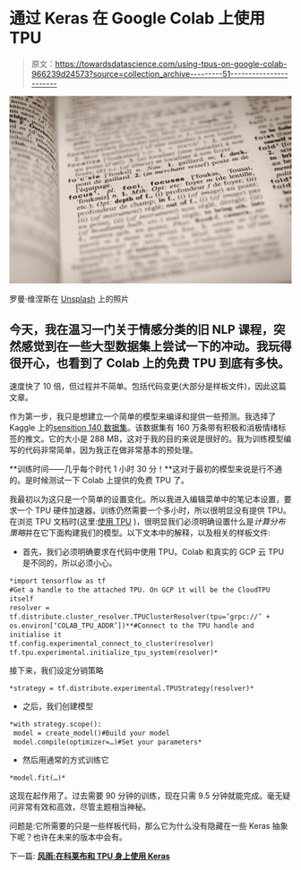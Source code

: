 # 通过 Keras 在 Google Colab 上使用 TPU

> 原文：<https://towardsdatascience.com/using-tpus-on-google-colab-966239d24573?source=collection_archive---------51----------------------->

![](img/b57819ec94c135ebb031259b711b475a.png)

罗曼·维涅斯在 [Unsplash](https://unsplash.com?utm_source=medium&utm_medium=referral) 上的照片

## 今天，我在温习一门关于情感分类的旧 NLP 课程，突然感觉到在一些大型数据集上尝试一下的冲动。我玩得很开心，也看到了 Colab 上的免费 TPU 到底有多快。

速度快了 10 倍，但过程并不简单。包括代码变更(大部分是样板文件)，因此这篇文章。

作为第一步，我只是想建立一个简单的模型来编译和提供一些预测。我选择了 Kaggle 上的[sensition 140 数据集](https://www.kaggle.com/kazanova/sentiment140)。该数据集有 160 万条带有积极和消极情绪标签的推文。它的大小是 288 MB，这对于我的目的来说是很好的。我为训练模型编写的代码非常简单，因为我正在做非常基本的预处理。

**训练时间——几乎每个时代 1 小时 30 分！**这对于最初的模型来说是行不通的。是时候测试一下 Colab 上提供的免费 TPU 了。

我最初以为这只是一个简单的设置变化。所以我进入编辑菜单中的笔记本设置，要求一个 TPU 硬件加速器。训练仍然需要一个多小时，所以很明显没有提供 TPU。在浏览 TPU 文档时(这里:[使用 TPU](https://www.tensorflow.org/guide/tpu) )，很明显我们必须明确设置什么是*计算分布策略*并在它下面构建我们的模型。以下文本中的解释，以及相关的样板文件:

*   首先，我们必须明确要求在代码中使用 TPU。Colab 和真实的 GCP 云 TPU 是不同的，所以必须小心。

```
*import tensorflow as tf
#Get a handle to the attached TPU. On GCP it will be the CloudTPU itself
resolver = tf.distribute.cluster_resolver.TPUClusterResolver(tpu=’grpc://’ + os.environ[‘COLAB_TPU_ADDR’])**#Connect to the TPU handle and initialise it
tf.config.experimental_connect_to_cluster(resolver)
tf.tpu.experimental.initialize_tpu_system(resolver)*
```

接下来，我们设定分销策略

```
*strategy = tf.distribute.experimental.TPUStrategy(resolver)*
```

*   之后，我们创建模型

```
*with strategy.scope():
 model = create_model()#Build your model
 model.compile(optimizer=…)#Set your parameters*
```

*   然后用通常的方式训练它

```
*model.fit(…)*
```

这现在起作用了。过去需要 90 分钟的训练，现在只需 9.5 分钟就能完成。毫无疑问非常有效和高效，尽管主题相当神秘。

问题是:它所需要的只是一些样板代码，那么它为什么没有隐藏在一些 Keras 抽象下呢？也许在未来的版本中会有。

下一篇: [**风雨:在科莱布和 TPU 身上使用 Keras**](https://medium.com/@umash4/trials-and-tribulations-using-keras-on-colab-and-tpu-69378762468d)